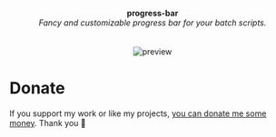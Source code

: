 <p align="center">
	<b>progress-bar</b>
	<br>
 	<i>Fancy and customizable progress bar for your batch scripts.</i>
	<br><br><br>
	<img alt="preview" src="https://github.com/hXR16F/progress-bar/assets/48186982/e59cf6ad-ae33-4d09-93b1-e1134366ae8a">
</p>

# Donate
If you support my work or like my projects, [you can donate me some money](https://github.com/hXR16F/donate/blob/master/README.md). Thank you 💙

